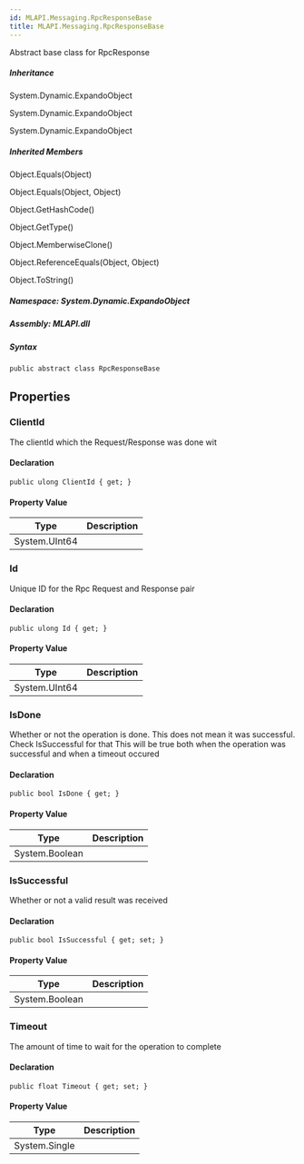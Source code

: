 ```yaml
---  
id: MLAPI.Messaging.RpcResponseBase  
title: MLAPI.Messaging.RpcResponseBase  
---
```


<div class="markdown level0 summary">

Abstract base class for RpcResponse

</div>

<div class="markdown level0 conceptual">

</div>

<div class="inheritance">

##### Inheritance

<div class="level0">

System.Dynamic.ExpandoObject

</div>

<div class="level1">

System.Dynamic.ExpandoObject

</div>

<div class="level2">

System.Dynamic.ExpandoObject

</div>

</div>

<div class="inheritedMembers">

##### Inherited Members

<div>

Object.Equals(Object)

</div>

<div>

Object.Equals(Object, Object)

</div>

<div>

Object.GetHashCode()

</div>

<div>

Object.GetType()

</div>

<div>

Object.MemberwiseClone()

</div>

<div>

Object.ReferenceEquals(Object, Object)

</div>

<div>

Object.ToString()

</div>

</div>

##### **Namespace**: System.Dynamic.ExpandoObject

##### **Assembly**: MLAPI.dll

##### Syntax

    public abstract class RpcResponseBase

## Properties 

### ClientId

<div class="markdown level1 summary">

The clientId which the Request/Response was done wit

</div>

<div class="markdown level1 conceptual">

</div>

#### Declaration

    public ulong ClientId { get; }

#### Property Value

| Type          | Description |
|---------------|-------------|
| System.UInt64 |             |

### Id

<div class="markdown level1 summary">

Unique ID for the Rpc Request and Response pair

</div>

<div class="markdown level1 conceptual">

</div>

#### Declaration

    public ulong Id { get; }

#### Property Value

| Type          | Description |
|---------------|-------------|
| System.UInt64 |             |

### IsDone

<div class="markdown level1 summary">

Whether or not the operation is done. This does not mean it was
successful. Check IsSuccessful for that This will be true both when the
operation was successful and when a timeout occured

</div>

<div class="markdown level1 conceptual">

</div>

#### Declaration

    public bool IsDone { get; }

#### Property Value

| Type           | Description |
|----------------|-------------|
| System.Boolean |             |

### IsSuccessful

<div class="markdown level1 summary">

Whether or not a valid result was received

</div>

<div class="markdown level1 conceptual">

</div>

#### Declaration

    public bool IsSuccessful { get; set; }

#### Property Value

| Type           | Description |
|----------------|-------------|
| System.Boolean |             |

### Timeout

<div class="markdown level1 summary">

The amount of time to wait for the operation to complete

</div>

<div class="markdown level1 conceptual">

</div>

#### Declaration

    public float Timeout { get; set; }

#### Property Value

| Type          | Description |
|---------------|-------------|
| System.Single |             |
